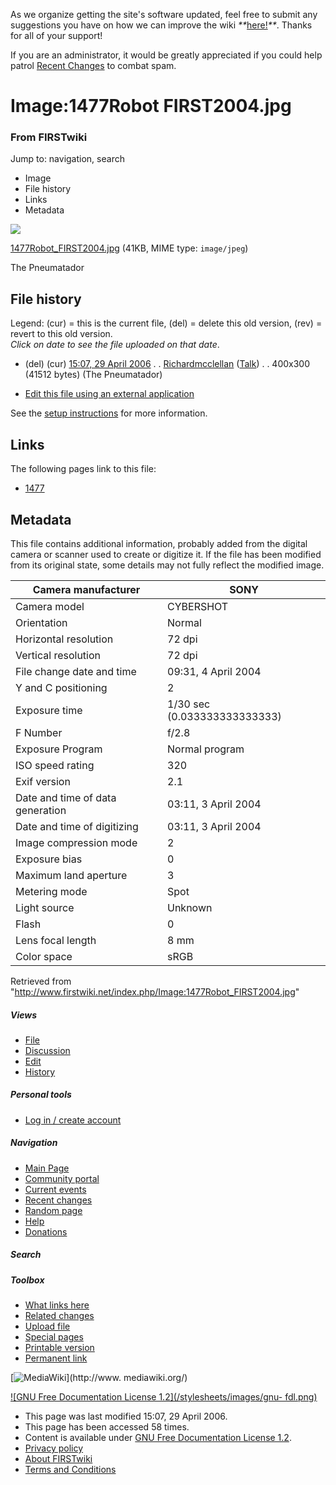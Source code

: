 As we organize getting the site's software updated, feel free to submit any
suggestions you have on how we can improve the wiki
_**_[here!](/index.php/User:Hallry/Suggestions "User:Hallry/Suggestions"
)_**_. Thanks for all of your support!

If you are an administrator, it would be greatly appreciated if you could help
patrol [Recent Changes](/index.php/Special:Recentchanges
"Special:Recentchanges" ) to combat spam.

# Image:1477Robot FIRST2004.jpg

### From FIRSTwiki

Jump to: navigation, search

  * Image
  * File history
  * Links
  * Metadata

![](/media/9/96/1477Robot_FIRST2004.jpg)

[1477Robot_FIRST2004.jpg](/media/9/96/1477Robot_FIRST2004.jpg "1477Robot
FIRST2004.jpg" ) (41KB, MIME type: `image/jpeg`)

The Pneumatador

## File history

Legend: (cur) = this is the current file, (del) = delete this old version,
(rev) = revert to this old version.  
_Click on date to see the file uploaded on that date_.

  * (del) (cur) [15:07, 29 April 2006](/media/9/96/1477Robot_FIRST2004.jpg "/media/9/96/1477Robot FIRST2004.jpg" ) . . [Richardmcclellan](/index.php?title=User:Richardmcclellan&action=edit "User:Richardmcclellan" ) ([Talk](/index.php?title=User_talk:Richardmcclellan&action=edit "User talk:Richardmcclellan" )) . . 400x300 (41512 bytes) (The Pneumatador)
  

  * [Edit this file using an external application](/index.php?title=Image:1477Robot_FIRST2004.jpg&action=edit&externaledit=true&mode=file "Image:1477Robot FIRST2004.jpg" )

See the [setup
instructions](http://meta.wikimedia.org/wiki/Help:External_editors
"http://meta.wikimedia.org/wiki/Help:External_editors" ) for more information.

## Links

The following pages link to this file:

  * [1477](/index.php/1477 "1477" )

## Metadata

This file contains additional information, probably added from the digital
camera or scanner used to create or digitize it. If the file has been modified
from its original state, some details may not fully reflect the modified
image.

Camera manufacturer |  SONY  
---|---  
Camera model |  CYBERSHOT  
Orientation |  Normal  
Horizontal resolution |  72 dpi  
Vertical resolution |  72 dpi  
File change date and time |  09:31, 4 April 2004  
Y and C positioning |  2  
Exposure time |  1/30 sec (0.033333333333333)  
F Number |  f/2.8  
Exposure Program |  Normal program  
ISO speed rating |  320  
Exif version |  2.1  
Date and time of data generation |  03:11, 3 April 2004  
Date and time of digitizing |  03:11, 3 April 2004  
Image compression mode |  2  
Exposure bias |  0  
Maximum land aperture |  3  
Metering mode |  Spot  
Light source |  Unknown  
Flash |  0  
Lens focal length |  8 mm  
Color space |  sRGB  
  
Retrieved from
"<http://www.firstwiki.net/index.php/Image:1477Robot_FIRST2004.jpg>"

##### Views

  * [File](/index.php/Image:1477Robot_FIRST2004.jpg)
  * [Discussion](/index.php?title=Image_talk:1477Robot_FIRST2004.jpg&action=edit)
  * [Edit](/index.php?title=Image:1477Robot_FIRST2004.jpg&action=edit)
  * [History](/index.php?title=Image:1477Robot_FIRST2004.jpg&action=history)

##### Personal tools

  * [Log in / create account](/index.php?title=Special:Userlogin&returnto=Image:1477Robot_FIRST2004.jpg)

[](/index.php/Main_Page "Main Page" )

##### Navigation

  * [Main Page](/index.php/Main_Page)
  * [Community portal](/index.php/FIRSTwiki:Community_portal)
  * [Current events](/index.php/Current_events)
  * [Recent changes](/index.php/Special:Recentchanges)
  * [Random page](/index.php/Special:Random)
  * [Help](/index.php/FIRSTwiki:Help)
  * [Donations](/index.php/FIRSTwiki:Site_support)

##### Search



##### Toolbox

  * [What links here](/index.php/Special:Whatlinkshere/Image:1477Robot_FIRST2004.jpg)
  * [Related changes](/index.php/Special:Recentchangeslinked/Image:1477Robot_FIRST2004.jpg)
  * [Upload file](/index.php/Special:Upload)
  * [Special pages](/index.php/Special:Specialpages)
  * [Printable version](/index.php?title=Image:1477Robot_FIRST2004.jpg&printable=yes)
  * [Permanent link](/index.php?title=Image:1477Robot_FIRST2004.jpg&oldid=46614)

[![MediaWiki](/skins/common/images/poweredby_mediawiki_88x31.png)](http://www.
mediawiki.org/)

[![GNU Free Documentation License 1.2](/stylesheets/images/gnu-
fdl.png)](http://www.gnu.org/copyleft/fdl.html)

  * This page was last modified 15:07, 29 April 2006.
  * This page has been accessed 58 times.
  * Content is available under [GNU Free Documentation License 1.2](http://www.gnu.org/copyleft/fdl.html "http://www.gnu.org/copyleft/fdl.html" ).
  * [Privacy policy](/index.php/FIRSTwiki:Privacy_policy "FIRSTwiki:Privacy policy" )
  * [About FIRSTwiki](/index.php/FIRSTwiki:About "FIRSTwiki:About" )
  * [Terms and Conditions](/index.php/FIRSTwiki:Terms_and_conditions "FIRSTwiki:Terms and conditions" )


